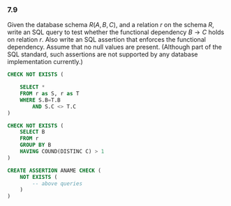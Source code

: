 ### 7.9 
Given the database schema $R(A,B,C)$, and a relation $r$ on the schema $R$, write an SQL query to test whether the functional dependency $B \rightarrow C$ holds on relation $r$. Also write an SQL assertion that enforces the functional dependency. Assume that no null values are present. (Although part of the SQL standard, such assertions are not supported by any database implementation currently.)

```SQL
CHECK NOT EXISTS (

    SELECT * 
    FROM r as S, r as T
    WHERE S.B=T.B 
        AND S.C <> T.C
)
```
```SQL
CHECK NOT EXISTS (
    SELECT B
    FROM r
    GROUP BY B
    HAVING COUND(DISTINC C) > 1
)
```
```SQL
CREATE ASSERTION ANAME CHECK (
    NOT EXISTS (
        -- above queries
    )
)
```
